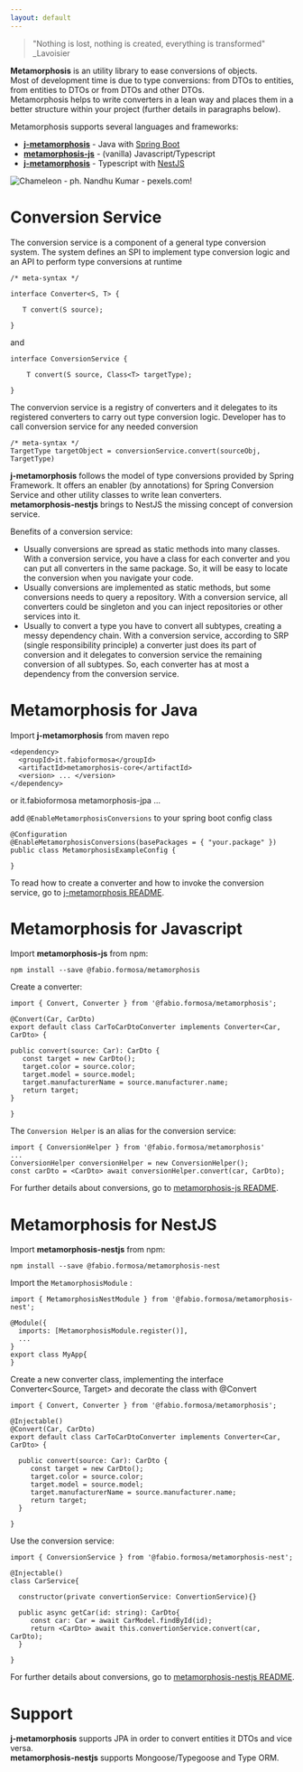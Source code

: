 ```yaml
---
layout: default
---
```


> "Nothing is lost, nothing is created, everything is transformed"
> _Lavoisier
  
  
**Metamorphosis** is an utility library to ease conversions of objects.  
Most of development time is due to type conversions: from DTOs to entities, from entities to DTOs or from DTOs and other DTOs.  
Metamorphosis helps to write converters in a lean way and places them in a better structure within your project (further details in paragraphs below).

Metamorphosis supports several languages and frameworks:
* **[j-metamorphosis](https://github.com/fabioformosa/j-metamorphosis)** - Java with [Spring Boot](https://spring.io/projects/spring-boot)
* **[metamorphosis-js](https://github.com/fabioformosa/metamorphosis-js)** - (vanilla) Javascript/Typescript
* **[j-metamorphosis](https://github.com/fabioformosa/metamorphosis-nestjs)** - Typescript with [NestJS](https://nestjs.com/)  
  

![Chameleon - ph. Nandhu Kumar - pexels.com!](https://images.pexels.com/photos/312826/pexels-photo-312826.jpeg?auto=compress&cs=tinysrgb&h=325&w=470 "Chameleon - ph. Nandhu Kumar - pexels.com")

# Conversion Service

The conversion service is a component of a general type conversion system. The system defines an SPI to implement type conversion logic and an API to perform type conversions at runtime

    /* meta-syntax */
    
    interface Converter<S, T> {

       T convert(S source);   
        
    }
    
 and
    
    interface ConversionService {
        
        T convert(S source, Class<T> targetType);
	
    }
    
The convervion service is a registry of converters and it delegates to its registered converters to carry out type conversion logic.
Developer has to call conversion service for any needed conversion

    /* meta-syntax */
    TargetType targetObject = conversionService.convert(sourceObj, TargetType)


**j-metamorphosis** follows the model of type conversions provided by Spring Framework. It offers an enabler (by annotations) for Spring Conversion Service and other utility classes to write lean converters.  
**metamorphosis-nestjs** brings to NestJS the missing concept of conversion service.

Benefits of a conversion service:
* Usually conversions are spread as static methods into many classes. With a conversion service, you have a class for each converter and you can put all converters in the same package. So, it will be easy to locate the conversion when you navigate your code.
* Usually conversions are implemented as static methods, but some conversions needs to query a repository. With a conversion service, all converters could be singleton and you can inject repositories or other services into it.
* Usually to convert a type you have to convert all subtypes, creating a messy dependency chain. With a conversion service, according to SRP (single responsibility principle) a converter just does its part of conversion and it delegates to conversion service the remaining conversion of all subtypes. So, each converter has at most a dependency from the conversion service.

# Metamorphosis for Java

Import **j-metamorphosis** from maven repo

    <dependency>
      <groupId>it.fabioformosa</groupId>
      <artifactId>metamorphosis-core</artifactId>
      <version> ... </version>
    </dependency>
or
    <dependency>
      <groupId>it.fabioformosa</groupId>
      <artifactId>metamorphosis-jpa</artifactId>
      <version> ... </version>
    </dependency>
   
add `@EnableMetamorphosisConversions` to your spring boot config class

    @Configuration
    @EnableMetamorphosisConversions(basePackages = { "your.package" })
    public class MetamorphosisExampleConfig {

    }   
    
 To read how to create a converter and how to invoke the conversion service, go to [j-metamorphosis README](https://github.com/fabioformosa/j-metamorphosis]).  

# Metamorphosis for Javascript

Import **metamorphosis-js** from npm:

``` npm install --save @fabio.formosa/metamorphosis ```

Create a converter:

    import { Convert, Converter } from '@fabio.formosa/metamorphosis';

    @Convert(Car, CarDto)
    export default class CarToCarDtoConverter implements Converter<Car, CarDto> {
  
    public convert(source: Car): CarDto {
       const target = new CarDto();
       target.color = source.color;
       target.model = source.model;
       target.manufacturerName = source.manufacturer.name;
       return target;
    }

    }

The `Conversion Helper` is an alias for the conversion service:
 
    import { ConversionHelper } from '@fabio.formosa/metamorphosis'
    ...
    ConversionHelper conversionHelper = new ConversionHelper();
    const carDto = <CarDto> await conversionHelper.convert(car, CarDto);    

For further details about conversions, go to [metamorphosis-js README](https://github.com/fabioformosa/metamorphosis-js]).  

# Metamorphosis for NestJS

Import **metamorphosis-nestjs** from npm:

``` npm install --save @fabio.formosa/metamorphosis-nest ```

Import the `MetamorphosisModule` :

    import { MetamorphosisNestModule } from '@fabio.formosa/metamorphosis-nest';

    @Module({
      imports: [MetamorphosisModule.register()],
      ...
    }
    export class MyApp{
    }
    
Create a new converter class, implementing the interface Converter<Source, Target> and decorate the class with @Convert

    import { Convert, Converter } from '@fabio.formosa/metamorphosis';

    @Injectable()
    @Convert(Car, CarDto)
    export default class CarToCarDtoConverter implements Converter<Car, CarDto> {
  
      public convert(source: Car): CarDto {
         const target = new CarDto();
         target.color = source.color;
         target.model = source.model;
         target.manufacturerName = source.manufacturer.name;
         return target;
      }

    }

Use the conversion service:

    import { ConversionService } from '@fabio.formosa/metamorphosis-nest';

    @Injectable()
    class CarService{

      constructor(private convertionService: ConvertionService){}

      public async getCar(id: string): CarDto{
         const car: Car = await CarModel.findById(id);
         return <CarDto> await this.convertionService.convert(car, CarDto);
      }

    }
    
For further details about conversions, go to [metamorphosis-nestjs README](https://github.com/fabioformosa/metamorphosis-nestjs]).  

# Support

**j-metamorphosis** supports JPA in order to convert entities it DTOs and vice versa.  
**metamorphosis-nestjs** supports Mongoose/Typegoose and Type ORM.


 
